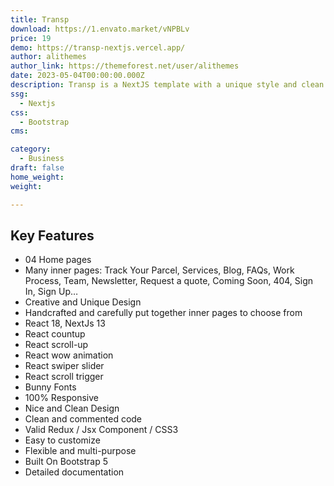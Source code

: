 ```yaml
---
title: Transp
download: https://1.envato.market/vNPBLv
price: 19
demo: https://transp-nextjs.vercel.app/
author: alithemes
author_link: https://themeforest.net/user/alithemes
date: 2023-05-04T00:00:00.000Z
description: Transp is a NextJS template with a unique style and clean design. It is focused on building websites in the Transport, Courier, Transportation, Logistic company niches.
ssg:
  - Nextjs
css:
  - Bootstrap
cms:

category:
  - Business
draft: false
home_weight: 
weight: 

---
```


## Key Features

- 04 Home pages
- Many inner pages: Track Your Parcel, Services, Blog, FAQs, Work Process, Team, Newsletter, Request a quote, Coming Soon, 404, Sign In, Sign Up…
- Creative and Unique Design
- Handcrafted and carefully put together inner pages to choose from
- React 18, NextJs 13
- React countup
- React scroll-up
- React wow animation
- React swiper slider
- React scroll trigger
- Bunny Fonts
- 100% Responsive
- Nice and Clean Design
- Clean and commented code
- Valid Redux / Jsx Component / CSS3
- Easy to customize
- Flexible and multi-purpose
- Built On Bootstrap 5
- Detailed documentation
